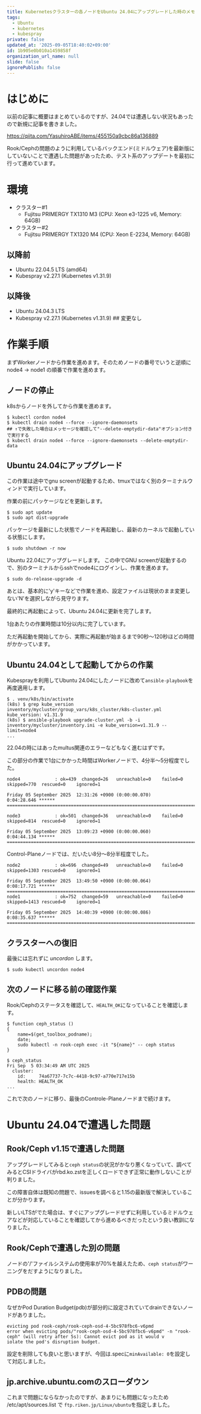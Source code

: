 ```yaml
---
title: Kubernetesクラスターの各ノードをUbuntu 24.04にアップグレードした時のメモ
tags:
  - Ubuntu
  - kubernetes
  - kubespray
private: false
updated_at: '2025-09-05T18:40:02+09:00'
id: 1b905e0b010a1459858f
organization_url_name: null
slide: false
ignorePublish: false
---
```

# はじめに

以前の記事に概要はまとめているのですが、24.04では遭遇しない状況もあったので新規に記事を書きました。

https://qiita.com/YasuhiroABE/items/455150a9cbc86a136889

Rook/Cephの問題のように利用しているバックエンド(ミドルウェア)を最新版にしていないことで遭遇した問題があったため、テスト系のアップデートを最初に行って進めています。

# 環境

* クラスター#1
  * Fujitsu PRIMERGY TX1310 M3 (CPU: Xeon e3-1225 v6, Memory: 64GB)
* クラスター#2
  * Fujitsu PRIMERGY TX1320 M4 (CPU: Xeon E-2234, Memory: 64GB)

## 以降前

* Ubuntu 22.04.5 LTS (amd64)
* Kubespray v2.27.1 (Kubernetes v1.31.9)

## 以降後

* Ubuntu 24.04.3 LTS
* Kubespray v2.27.1 (Kubernetes v1.31.9) ## 変更なし

# 作業手順

まずWorkerノードから作業を進めます。そのためノードの番号でいうと逆順に node4 → node1 の順番で作業を進めます。

## ノードの停止

k8sからノードを外してから作業を進めます。

```bash:control-planeノードで事前にdorainする
$ kubectl cordon node4
$ kubectl drain node4 --force --ignore-daemonsets
## ↑で失敗した場合はメッセージを確認して"--delete-emptydir-data"オプション付きで実行する
$ kubectl drain node4 --force --ignore-daemonsets --delete-emptydir-data
```

## Ubuntu 24.04にアップグレード

この作業は途中でgnu screenが起動するため、tmuxではなく別のターミナルウィンドで実行しています。

作業の前にパッケージなどを更新します。

```bash:node4で実行
$ sudo apt update
$ sudo apt dist-upgrade
```

パッケージを最新にした状態でノードを再起動し、最新のカーネルで起動している状態にします。

```bash:node4で実行
$ sudo shutdown -r now
```

Ubuntu 22.04にアップグレードします。
この中でGNU screenが起動するので、別のターミナルからsshでnode4にログインし、作業を進めます。

```bash:node4で実行
$ sudo do-release-upgrade -d
```

あとは、基本的に'y'キーなどで作業を進め、設定ファイルは現状のまま変更しない'N'を選択しながら見守ります。

最終的に再起動によって、Ubuntu 24.04に更新を完了します。

1台あたりの作業時間は10分以内に完了しています。

ただ再起動を開始してから、実際に再起動が始まるまで90秒〜120秒ほどの時間がかかっています。

## Ubuntu 24.04として起動してからの作業

Kubesprayを利用してUbuntu 24.04にしたノードに改めて``ansible-playbook``を再度適用します。

```bash:ansibleを実行するホストに移動して実行(エラーが発生する例。実施しないこと)
$ . venv/k8s/bin/activate
(k8s) $ grep kube_version inventory/mycluster/group_vars/k8s_cluster/k8s-cluster.yml
kube_version: v1.31.9
(k8s) $ ansible-playbook upgrade-cluster.yml -b -i inventory/mycluster/inventory.ini -e kube_version=v1.31.9 --limit=node4
...
```

22.04の時にはあったmultus関連のエラーなどもなく進むはずです。

この部分の作業で1台にかかった時間はWorkerノードで、4分半〜5分程度でした。

```bash:
node4             : ok=439  changed=26   unreachable=0    failed=0    skipped=770  rescued=0    ignored=1

Friday 05 September 2025  12:31:26 +0900 (0:00:00.070)       0:04:28.646 ******
===============================================================================

node3             : ok=501  changed=36   unreachable=0    failed=0    skipped=814  rescued=0    ignored=1

Friday 05 September 2025  13:09:23 +0900 (0:00:00.060)       0:04:44.134 ******
===============================================================================
```

Control-Planeノードでは、だいたい8分〜8分半程度でした。

```bash:
node2             : ok=696  changed=49   unreachable=0    failed=0    skipped=1303 rescued=0    ignored=1

Friday 05 September 2025  13:49:50 +0900 (0:00:00.064)       0:08:17.721 ******
===============================================================================
node1             : ok=752  changed=59   unreachable=0    failed=0    skipped=1413 rescued=0    ignored=1

Friday 05 September 2025  14:40:39 +0900 (0:00:00.086)       0:08:35.637 ******
===============================================================================
```

## クラスターへの復旧

最後には忘れずに *uncordon* します。

```bash:control-planeでuncordonする。drain状態からもこれだけで復活する
$ sudo kubectl uncordon node4
```

## 次のノードに移る前の確認作業

Rook/Cephのステータスを確認して、``HEALTH_OK``になっていることを確認します。

```bash:
$ function ceph_status ()
{
    name=$(get_toolbox_podname);
    date;
    sudo kubectl -n rook-ceph exec -it "${name}" -- ceph status
}

$ ceph_status
Fri Sep  5 03:34:49 AM UTC 2025
  cluster:
    id:     74a67737-7c7c-4418-9c97-a770e717e15b
    health: HEALTH_OK
...
```

これで次のノードに移り、最後のControle-Planeノードまで続けます。

# Ubuntu 24.04で遭遇した問題

## Rook/Ceph v1.15で遭遇した問題

アップグレードしてみると``ceph status``の状況がかなり悪くなっていて、調べてみるとCSIドライバがrbd.ko.zstを正しくロードできず正常に動作しないことが判りました。

この障害自体は既知の問題で、issuesを調べると1.15の最新版で解決していることが分かります。

新しいLTSがでた場合は、すぐにアップグレードせずに利用しているミドルウェアなどが対応していることを確認してから進めるべきだったという良い教訓になりました。

## Rook/Cephで遭遇した別の問題

ノードの'/'ファイルシステムの使用率が70%を越えたため、``ceph status``がワーニングをだすようになりました。

## PDBの問題

なぜかPod Duration Budget(pdb)が部分的に設定されていてdrainできないノードがありました。

```text:
evicting pod rook-ceph/rook-ceph-osd-4-5bc978fbc6-v6pmd
error when evicting pods/"rook-ceph-osd-4-5bc978fbc6-v6pmd" -n "rook-ceph" (will retry after 5s): Cannot evict pod as it would v
iolate the pod's disruption budget.
```

設定を削除しても良いと思いますが、今回は.specに``minAvailable: 0``を設定して対応しました。

## jp.archive.ubuntu.comのスローダウン

これまで問題にならなかったのですが、あまりにも問題になったため /etc/apt/sources.list で ``ftp.riken.jp/Linux/ubuntu``を指定しました。
